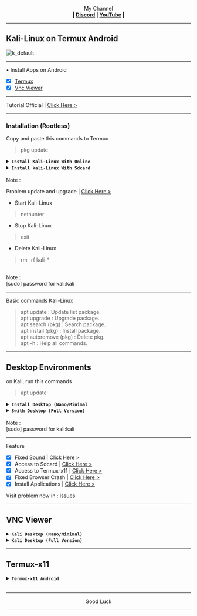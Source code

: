 
<p align="center">My Channel</br><b>
| <a href="https://discord.gg/GCehyym">Discord</a> | <a href="https://youtube.com/channel/UC3sLb7eZCu72iv3G1yUhUHQ">YouTube</a> |</b></p>

---
## Kali-Linux on Termux Android
![k_default](https://github.com/wahasa/Kali-Nethunter/assets/69626847/dac14e1b-471d-4365-93b3-f1a78e180f38)

---
• Install Apps on Android
- [x] [Termux](https://apkcombo.com/id/termux/com.termux)
- [x] [Vnc Viewer](https://play.google.com/store/apps/details?id=com.realvnc.viewer.android)

---
Tutorial Official | [Click Here >](https://www.kali.org/docs/nethunter/nethunter-rootless)

---
### Installation (Rootless)</br>
Copy and paste this commands to Termux

> pkg update

<details><summary><b><code>Install Kali-Linux With Online</code></b></summary>
on Termux, run this command

#### Install Kali-linux
Rootfs : Armhf, Arm64, i386, Amd64
```
pkg install wget -y ; wget -O install-nethunter-termux https://offs.ec/2MceZWr ; chmod +x install-nethunter-termux ; ./install-nethunter-termux
```

</br>
Note :</br>

* Kali Nano (Cli)
* Kali Minimal (Cli + Pkg Kali)
* Kali Full (Cli + Pkg Kali + Desktop)

Kali Full file size is < 2Gb, the extract time is 10-15 minutes and when it is finished it will be taken to the Kali-Nethunter menu.

---
</details>

<details></br><summary><b><code>Install kali-Linux With Sdcard</code></b></summary>

Before downloading, run this command to termux :

> uname -m

* kalifs-armhf (Arm-v7)
* kalifs-arm64 (Aarch64)
* kalifs-i386  (X86)
* kalifs-amd64 (X86_64)

- [x] [Link Download](http://kali.download/nethunter-images/current/rootfs/?C=S&O=D)

</br>
Note :</br>

* Kali Nano (Cli)
* Kali Minimal (Cli + Pkg Kali)
* Kali Full (Cli + Pkg Kali + Desktop)

---
on Termux, run this commands

> termux-setup-storage

> cd /sdcard/Download

> cp (Name file).tar.xz ~/

> cd

#### Install Kali-linux
```
pkg install wget -y ; wget -O install-nethunter-termux https://offs.ec/2MceZWr ; chmod +x install-nethunter-termux ; ./install-nethunter-termux
```

* Select number, enter.

Note :</br>
If there are options (Y/N), select (N) all. the extract time is 10-15 minutes and when it is finished it will be taken to the Kali-Nethunter menu.

---
</details>

</br>
Note :</br>

Problem update and upgrade | [Click Here >](https://github.com/wahasa/Kali-Nethunter/issues/7#issuecomment-1905351583)

* Start Kali-Linux
> nethunter

* Stop Kali-Linux
> exit

* Delete Kali-Linux
> rm -rf kali-*

</br>
Note :</br>
[sudo] password for kali:kali
</br>

---
Basic commands Kali-Linux
> apt update : Update list package.</br>
> apt upgrade : Upgrade package.</br>
> apt search (pkg) : Search package.</br>
> apt install (pkg) : Install package.</br>
> apt autoremove (pkg) : Delete pkg.</br>
> apt -h : Help all commands.

---
## Desktop Environments
on Kali, run this commands

> apt update

<details></br><summary><b><code>Install Desktop (Nano/Minimal</code></b></summary>

<details><summary><b><code>Kali Desktop </code></b></summary>

![Screenshot_2024-02-26-06-23-17-803_com realvnc viewer android](https://github.com/wahasa/Kali-Nethunter/assets/69626847/4ffeec7d-cdbe-432e-ab5d-4becc5da15d6)
```
sudo apt install wget -y ; wget https://raw.githubusercontent.com/wahasa/Kali-Nethunter/main/Desktop/de-kali.sh ; chmod +x de-kali.sh ; ./de-kali.sh
```
</details>

<details><summary><b><code>Xfce Desktop</code></b></summary>

```
sudo apt install wget -y ; wget https://raw.githubusercontent.com/wahasa/Kali-Nethunter/main/Desktop/de-xfce.sh ; chmod +x de-xfce.sh ; ./de-xfce.sh
```
</details>

<details><summary><b><code>Lxde Desktop</code></b></summary>

```
sudo apt install wget -y ; wget https://raw.githubusercontent.com/wahasa/Kali-Nethunter/main/Desktop/de-lxde.sh ; chmod +x de-lxde.sh ; ./de-lxde.sh
```
</details>

<details><summary><b><code>Lxqt Desktop</code></b></summary>

```
sudo apt install wget -y ; wget https://raw.githubusercontent.com/wahasa/Kali-Nethunter/main/Desktop/de-lxqt.sh ; chmod +x de-lxqt.sh ; ./de-lxqt.sh
```
</details>

<details><summary><b><code>Kde Desktop</code></b></summary>

```
sudo apt install wget -y ; wget https://raw.githubusercontent.com/wahasa/Kali-Nethunter/main/Desktop/de-kde.sh ; chmod +x de-kde.sh ; ./de-kde.sh
```
</details>

<details></br><summary><b><code>Gnome Desktop</code></b></summary>

[> Click Here <](https://github.com/wahasa/Kali-Nethunter/blob/main/Kali/gnome.md)
</details>

---
</details>

<details></br><summary><b><code>Swith Desktop (Full Version)</code></b></summary>

<details><summary><b><code>Swith to Lxde</code></b></summary>

```
sudo apt install wget -y ; wget https://raw.githubusercontent.com/wahasa/Kali-Nethunter/main/Switch/xfce-lxde.sh ; chmod +x xfce-lxde.sh ; ./xfce-lxde.sh
```
</details>

<details><summary><b><code>Swith to Lxqt</code></b></summary>

```
sudo apt install wget -y ; wget https://raw.githubusercontent.com/wahasa/Kali-Nethunter/main/Switch/xfce-lxqt.sh ; chmod +x xfce-lxqt.sh ; ./xfce-lxqt.sh
```
</details>

<details><summary><b><code>Swith to Kde</code></b></summary>

```
sudo apt install wget -y ; wget https://raw.githubusercontent.com/wahasa/Kali-Nethunter/main/Switch/xfce-kde.sh ; chmod +x xfce-kde.sh ; ./xfce-kde.sh
```
</details>

<details></br><summary><b><code>Swith to Gnome</code></b></summary>

[> Click Here <](https://github.com/wahasa/Kali-Nethunter/blob/main/xfce-gnome.md)
</details>

---
After switching run the command :
```
nano .vnc/xstartup
```

Put a sign (#) on the previous desktop and unmark (#) on the selected desktop.
</details>

</br>
Note :</br>
[sudo] password for kali:kali

---
Feature
- [x] Fixed Sound          | [Click Here >](https://github.com/wahasa/Kali-Nethunter/tree/main/Note)
- [x] Access to Sdcard     | [Click Here >](https://github.com/wahasa/Kali-Nethunter/tree/main/Note)
- [x] Access to Termux-x11 | [Click Here >](https://github.com/wahasa/Kali-Nethunter/tree/main/Note)
- [x] Fixed Browser Crash  | [Click Here >](https://github.com/wahasa/Kali-Nethunter/tree/main/Note)
- [x] Install Applications | [Click Here >](https://github.com/wahasa/Kali-Nethunter/tree/main/Apps)

Visit problem now in : 
[Issues](https://github.com/wahasa/nethunter/issues)

---
## VNC Viewer
<details></br><summary><b><code>Kali Desktop (Nano/Minimal)</code></b></summary>

* Start VNC Server

on Kali, run this command to start
```
vnc-start
```

* Open Vnc Viewer

Add (+) VNC Client to connect, fill with :

Address
```
localhost:1
```

Name
```
Kali Desktop
```

To disconnect VNC Client, click (X) on the right.

* Stop VNC Server

on kali, run this command to stop
```
vnc-stop
```

---
</details>

<details></br><summary><b><code>Kali Desktop (Full Version)</code></b></summary>

* Start VNC Server

on Kali, run this command to start
```
kex
```

* Open Vnc Viewer

Add (+) VNC Client to connect, fill with :

Address
```
localhost:1
```

Name
```
Kali-Nethunter
```

To disconnect VNC Client, click (X) on the right.

* Stop VNC Server

on kali, run this command to stop
```
kex stop
```
</details>

---
## Termux-x11
<details></br><summary><b><code>Termux-x11 Android</code></b></summary>

[> Click Here <](https://github.com/wahasa/Kali-Nethunter/blob/main/Note/Termux-x11fix.md)
</details>
</br>

---
<p align="center">Good Luck</p>

---
